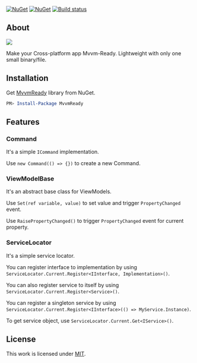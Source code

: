 [![NuGet](https://img.shields.io/nuget/v/MvvmReady.svg?label=NuGet)](https://www.nuget.org/packages/MvvmReady)
[![NuGet](https://img.shields.io/nuget/dt/MvvmReady.svg)](https://www.nuget.org/packages/MvvmReady)
[![Build status](https://ci.appveyor.com/api/projects/status/msra1f35qd83uayo?svg=true)](https://ci.appveyor.com/project/junian/mvvmready)

## About

![](https://3.bp.blogspot.com/-56Kz5T5WL04/Wn_KIg1oEkI/AAAAAAAAC1I/vCszFiZ8SjkW22dAKeCfml74SSfy1i_7wCLcBGAs/s1600/mvvmready.png)

Make your Cross-platform app Mvvm-Ready. Lightweight with only one small binary/file.

## Installation

Get [MvvmReady](http://www.nuget.org/packages/MvvmReady) library from NuGet.

```powershell
PM> Install-Package MvvmReady
```


## Features

### Command

It's a simple `ICommand` implementation.

Use `new Command(() => {})` to create a new Command.

### ViewModelBase

It's an abstract base class for ViewModels.

Use `Set(ref variable, value)` to set value and trigger `PropertyChanged` event.

Use `RaisePropertyChanged()` to trigger `PropertyChanged` event for current property.

### ServiceLocator

It's a simple service locator.

You can register interface to implementation by using `ServiceLocator.Current.Register<IInterface, Implementation>()`.

You can also register service to itself by using `ServiceLocator.Current.Register<Service>()`.

You can register a singleton service by using `ServiceLocator.Current.Register<IInterface>(() => MyService.Instance)`.

To get service object, use `ServiceLocator.Current.Get<IService>()`.

## License

This work is licensed under [MIT](https://github.com/junian/mvvmready/blob/master/LICENSE).
